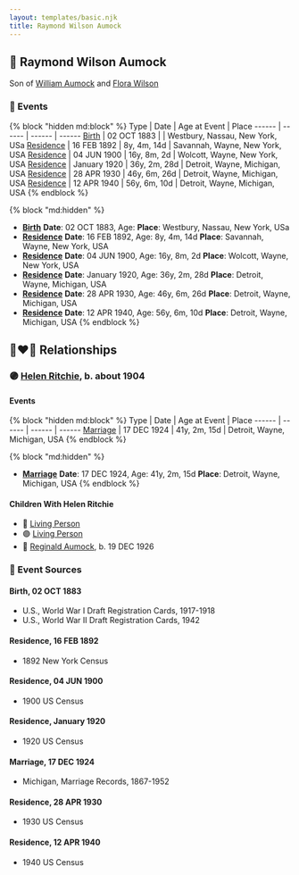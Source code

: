 ```yaml
---
layout: templates/basic.njk
title: Raymond Wilson Aumock
---
```

## 🔵 Raymond Wilson Aumock

Son of [William Aumock](/people/5/50418111) and [Flora Wilson](/people/2/2426620)

### 📆 Events

{% block "hidden md:block" %}
Type | Date | Age at Event | Place
------ | ------ | ------ | ------
[Birth](#event-event-2) | 02 OCT 1883 |  | Westbury, Nassau, New York, USa
[Residence](#event-event-0) | 16 FEB 1892 | 8y, 4m, 14d | Savannah, Wayne, New York, USA
[Residence](#event-event-1) | 04 JUN 1900 | 16y, 8m, 2d | Wolcott, Wayne, New York, USA
[Residence](#event-event-2) | January 1920 | 36y, 2m, 28d | Detroit, Wayne, Michigan, USA
[Residence](#event-event-3) | 28 APR 1930 | 46y, 6m, 26d | Detroit, Wayne, Michigan, USA
[Residence](#event-event-4) | 12 APR 1940 | 56y, 6m, 10d | Detroit, Wayne, Michigan, USA
{% endblock %}

{% block "md:hidden" %}
- **[Birth](#event-event-2)**
**Date**: 02 OCT 1883, Age:
**Place**: Westbury, Nassau, New York, USa
- **[Residence](#event-event-0)**
**Date**: 16 FEB 1892, Age: 8y, 4m, 14d
**Place**: Savannah, Wayne, New York, USA
- **[Residence](#event-event-1)**
**Date**: 04 JUN 1900, Age: 16y, 8m, 2d
**Place**: Wolcott, Wayne, New York, USA
- **[Residence](#event-event-2)**
**Date**: January 1920, Age: 36y, 2m, 28d
**Place**: Detroit, Wayne, Michigan, USA
- **[Residence](#event-event-3)**
**Date**: 28 APR 1930, Age: 46y, 6m, 26d
**Place**: Detroit, Wayne, Michigan, USA
- **[Residence](#event-event-4)**
**Date**: 12 APR 1940, Age: 56y, 6m, 10d
**Place**: Detroit, Wayne, Michigan, USA
{% endblock %}

## 👩‍❤️‍👨 Relationships

### 🟣 [Helen Ritchie](/people/8/88758866), b. about 1904

#### Events

{% block "hidden md:block" %}
Type | Date | Age at Event | Place
------ | ------ | ------ | ------
[Marriage](#event-family-0-event-0) | 17 DEC 1924 | 41y, 2m, 15d | Detroit, Wayne, Michigan, USA
{% endblock %}

{% block "md:hidden" %}
- **[Marriage](#event-family-0-event-0)**
**Date**: 17 DEC 1924, Age: 41y, 2m, 15d
**Place**: Detroit, Wayne, Michigan, USA
{% endblock %}

#### Children With Helen Ritchie
* 🔵 [Living Person](/people/6/61349489)
* 🟣 [Living Person](/people/7/73724053)
* 🔵 [Reginald Aumock](/people/6/62743185), b. 19 DEC 1926
### 📰 Event Sources

#### <a id="event-event-2"></a> Birth, 02 OCT 1883
* U.S., World War I Draft Registration Cards, 1917-1918
* U.S., World War II Draft Registration Cards, 1942

#### <a id="event-event-0"></a> Residence, 16 FEB 1892
* 1892 New York Census

#### <a id="event-event-1"></a> Residence, 04 JUN 1900
* 1900 US Census

#### <a id="event-event-2"></a> Residence, January 1920
* 1920 US Census

#### <a id="event-family-0-event-0"></a> Marriage, 17 DEC 1924
* Michigan, Marriage Records, 1867-1952

#### <a id="event-event-3"></a> Residence, 28 APR 1930
* 1930 US Census
#### <a id="event-event-4"></a> Residence, 12 APR 1940
* 1940 US Census
